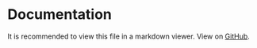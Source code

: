 # Documentation
It is recommended to view this file in a markdown viewer.
View on [GitHub](https://github.com/DavidF-Dev/Unity-MathsHelper/blob/main/DOCUMENTATION.md). 